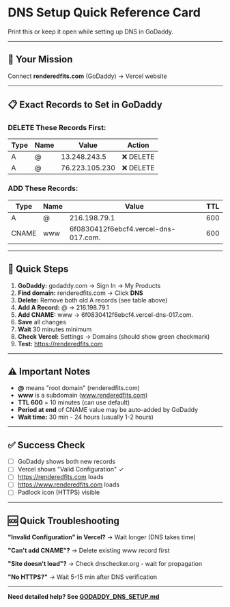# DNS Setup Quick Reference Card

Print this or keep it open while setting up DNS in GoDaddy.

---

## 🎯 Your Mission

Connect **renderedfits.com** (GoDaddy) → Vercel website

---

## 📋 Exact Records to Set in GoDaddy

### DELETE These Records First:

| Type | Name | Value | Action |
|------|------|-------|--------|
| A | @ | 13.248.243.5 | ❌ DELETE |
| A | @ | 76.223.105.230 | ❌ DELETE |

### ADD These Records:

| Type | Name | Value | TTL |
|------|------|-------|-----|
| A | @ | 216.198.79.1 | 600 |
| CNAME | www | 6f0830412f6ebcf4.vercel-dns-017.com. | 600 |

---

## 🚀 Quick Steps

1. **GoDaddy:** godaddy.com → Sign In → My Products
2. **Find domain:** renderedfits.com → Click **DNS**
3. **Delete:** Remove both old A records (see table above)
4. **Add A Record:** @ → 216.198.79.1
5. **Add CNAME:** www → 6f0830412f6ebcf4.vercel-dns-017.com.
6. **Save** all changes
7. **Wait** 30 minutes minimum
8. **Check Vercel:** Settings → Domains (should show green checkmark)
9. **Test:** https://renderedfits.com

---

## ⚠️ Important Notes

- **@** means "root domain" (renderedfits.com)
- **www** is a subdomain (www.renderedfits.com)
- **TTL 600** = 10 minutes (can use default)
- **Period at end** of CNAME value may be auto-added by GoDaddy
- **Wait time:** 30 min - 24 hours (usually 1-2 hours)

---

## ✅ Success Check

- [ ] GoDaddy shows both new records
- [ ] Vercel shows "Valid Configuration" ✓
- [ ] https://renderedfits.com loads
- [ ] https://www.renderedfits.com loads
- [ ] Padlock icon (HTTPS) visible

---

## 🆘 Quick Troubleshooting

**"Invalid Configuration" in Vercel?**
→ Wait longer (DNS takes time)

**"Can't add CNAME"?**
→ Delete existing www record first

**"Site doesn't load"?**
→ Check dnschecker.org - wait for propagation

**"No HTTPS?"**
→ Wait 5-15 min after DNS verification

---

**Need detailed help? See [GODADDY_DNS_SETUP.md](GODADDY_DNS_SETUP.md)**

